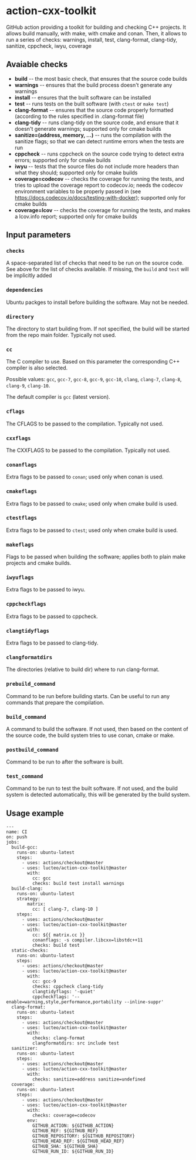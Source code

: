 # action-cxx-toolkit

GitHub action providing a toolkit for building and checking C++ projects. It allows build manually, with make, with cmake and conan. Then, it allows to run a series of checks: warnings, install, test, clang-format, clang-tidy, sanitize, cppcheck, iwyu, coverage

## Avaiable checks

* **build** -- the most basic check, that ensures that the source code builds
* **warnings** -- ensures that the build process doesn't generate any warnings
* **install** -- ensures that the built software can be installed
* **test** -- runs tests on the built software (with `ctest` or `make test`)
* **clang-format** -- ensures that the source code properly formatted (according to the rules specified in .clang-format file)
* **clang-tidy** -- runs clang-tidy on the source code, and ensure that it doesn't generate warnings; supported only for cmake builds
* **sanitize=(address, memory, ...)** -- runs the compilation with the sanitize flags; so that we can detect runtime errors when the tests are run
* **cppcheck** -- runs cppcheck on the source code trying to detect extra errors; supported only for cmake builds
* **iwyu** -- tests that the source files do not include more headers than what they should; supported only for cmake builds
* **coverage=codecov** -- checks the coverage for running the tests, and tries to upload the coverage report to codecov.io; needs the codecov environment variables to be properly passed in (see https://docs.codecov.io/docs/testing-with-docker); supported only for cmake builds
* **coverage=lcov** -- checks the coverage for running the tests, and makes a lcov.info report; supported only for cmake builds

## Input parameters

### `checks`

A space-separated list of checks that need to be run on the source code. See above for the list of checks available. If missing, the `build` and `test` will be implicitly added

### `dependencies`
Ubuntu packges to install before building the software. May not be needed.

### `directory`
The directory to start building from. If not specified, the build will be started from the repo main folder. Typically not used.

### `cc`
The C compiler to use. Based on this parameter the corresponding C++ compiler is also selected.

Possible values: `gcc`, `gcc-7`, `gcc-8`, `gcc-9`, `gcc-10`, `clang`, `clang-7`, `clang-8`, `clang-9`, `clang-10`.

The default compiler is `gcc` (latest version).

### `cflags`
The CFLAGS to be passed to the compilation. Typically not used.

### `cxxflags`
The CXXFLAGS to be passed to the compilation. Typically not used.

### `conanflags`
Extra flags to be passed to `conan`; used only when conan is used.

### `cmakeflags`
Extra flags to be passed to `cmake`; used only when cmake build is used.

### `ctestflags`
Extra flags to be passed to `ctest`; used only when cmake build is used.

### `makeflags`
Flags to be passed when building the software; applies both to plain make projects and cmake builds.

### `iwyuflags`
Extra flags to be passed to iwyu.

### `cppcheckflags`
Extra flags to be passed to cppcheck.

### `clangtidyflags`
Extra flags to be passed to clang-tidy.

### `clangformatdirs`
The directories (relative to build dir) where to run clang-format.

### `prebuild_command`
Command to be run before building starts. Can be useful to run any commands that prepare the compilation.

### `build_command`
A command to build the software. If not used, then based on the content of the source code, the build system tries to use conan, cmake or make.

### `postbuild_command`
Command to be run to after the software is built.

### `test_command`
Command to be run to test the built software. If not used, and the build system is detected automatically, this will be generated by the build system.


## Usage example

```
---
name: CI
on: push
jobs:
  build-gcc:
    runs-on: ubuntu-latest
    steps:
      - uses: actions/checkout@master
      - uses: lucteo/action-cxx-toolkit@master
        with:
          cc: gcc
          checks: build test install warnings
  build-clang:
    runs-on: ubuntu-latest
    strategy:
        matrix:
          cc: [ clang-7, clang-10 ]
    steps:
      - uses: actions/checkout@master
      - uses: lucteo/action-cxx-toolkit@master
        with:
          cc: ${{ matrix.cc }}
          conanflags: -s compiler.libcxx=libstdc++11
          checks: build test
  static-checks:
    runs-on: ubuntu-latest
    steps:
      - uses: actions/checkout@master
      - uses: lucteo/action-cxx-toolkit@master
        with:
          cc: gcc-9
          checks: cppcheck clang-tidy
          clangtidyflags: '-quiet'
          cppcheckflags: '--enable=warning,style,performance,portability --inline-suppr'
  clang-format:
    runs-on: ubuntu-latest
    steps:
      - uses: actions/checkout@master
      - uses: lucteo/action-cxx-toolkit@master
        with:
          checks: clang-format
          clangformatdirs: src include test
  sanitizer:
    runs-on: ubuntu-latest
    steps:
      - uses: actions/checkout@master
      - uses: lucteo/action-cxx-toolkit@master
        with:
          checks: sanitize=address sanitize=undefined
  coverage:
    runs-on: ubuntu-latest
    steps:
      - uses: actions/checkout@master
      - uses: lucteo/action-cxx-toolkit@master
        with:
          checks: coverage=codecov
        env:
          GITHUB_ACTION: ${GITHUB_ACTION}
          GITHUB_REF: ${GITHUB_REF}
          GITHUB_REPOSITORY: ${GITHUB_REPOSITORY}
          GITHUB_HEAD_REF: ${GITHUB_HEAD_REF}
          GITHUB_SHA: ${GITHUB_SHA}
          GITHUB_RUN_ID: ${GITHUB_RUN_ID}
```